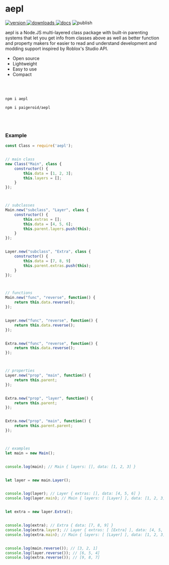 # aepl
<a href="https://www.npmjs.com/package/aepl"><img src="https://img.shields.io/npm/v/aepl?style=flat&color=red&logo=npm&logoColor=white" alt="version" />
<a href="https://www.npmjs.com/package/aepl"><img src="https://img.shields.io/npm/dt/aepl?style=flat&color=green&logo=docusign&logoColor=white" alt="downloads" />
<a href="https://github.com/paigeroid/aepl/wiki"><img src="https://img.shields.io/badge/docs-tapel?color=blue&logo=gitbook&logoColor=white" alt="docs" /></a>
<img src="https://github.com/paigeroid/aepl/actions/workflows/publish-shit.yml/badge.svg" alt="publish">

aepl is a Node.JS multi-layered class package with built-in parenting systems that let you get info from classes above as well as better function and property makers for easier to read and understand development and modding support inspired by Roblox's Studio API.
  - Open source
  - Lightweight
  - Easy to use
  - Compact

<br><br>

```console
npm i aepl
```
```console
npm i paigeroid/aepl
```

<br><br>

### Example
```js
const Class = require('aepl');


// main class
new Class("Main", class {
	constructor() {
		this.data = [1, 2, 3];
		this.layers = [];
	}
});



// subclasses
Main.new("subclass", "Layer", class {
	constructor() {
		this.extras = [];
		this.data = [4, 5, 6];
		this.parent.layers.push(this);
	}
});


Layer.new("subclass", "Extra", class {
	constructor() {
		this.data = [7, 8, 9]
		this.parent.extras.push(this);
	}
});



// functions
Main.new("func", "reverse", function() {
    return this.data.reverse();
});


Layer.new("func", "reverse", function() {
    return this.data.reverse();
});


Extra.new("func", "reverse", function() {
    return this.data.reverse();
});



// properties
Layer.new("prop", "main", function() {
	return this.parent;
});


Extra.new("prop", "layer", function() {
	return this.parent;
});


Extra.new("prop", "main", function() {
	return this.parent.parent;
});



// examples
let main = new Main();


console.log(main); // Main { layers: [], data: [1, 2, 3] }


let layer = new main.Layer();


console.log(layer); // Layer { extras: [], data: [4, 5, 6] }
console.log(layer.main); // Main { layers: [ [Layer] ], data: [1, 2, 3] }


let extra = new layer.Extra();


console.log(extra); // Extra { data: [7, 8, 9] }
console.log(extra.layer); // Layer { extras: [ [Extra] ], data: [4, 5, 6] }
console.log(extra.main); // Main { layers: [ [Layer] ], data: [1, 2, 3] }


console.log(main.reverse()); // [3, 2, 1]
console.log(layer.reverse()); // [6, 5, 4]
console.log(extra.reverse()); // [9, 8, 7]
```
